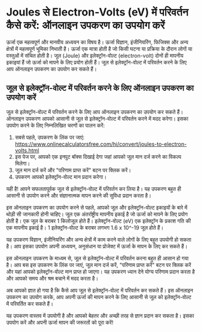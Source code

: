 Joules से Electron-Volts (eV) में परिवर्तन कैसे करें: ऑनलाइन उपकरण का उपयोग करें
================================================================================

ऊर्जा एक महत्वपूर्ण और मानवीय अध्ययन का विषय है। ऊर्जा विज्ञान, इंजीनियरिंग, फिजिक्स और अन्य क्षेत्रों में महत्वपूर्ण भूमिका निभाती है। ऊर्जा एक मात्रा होती है जो किसी घटना या प्रक्रिया के दौरान लोगों या वस्तुओं में संचित होती है। जूल (Joule) और इलेक्ट्रॉन-वोल्ट (electron-volt) दोनों ही मापनीय इकाइयां हैं जो ऊर्जा को मापने के लिए प्रयोग होती हैं। जूल से इलेक्ट्रॉन-वोल्ट में परिवर्तन करने के लिए आप ऑनलाइन उपकरण का उपयोग कर सकते हैं।

जूल से इलेक्ट्रॉन-वोल्ट में परिवर्तन करने के लिए ऑनलाइन उपकरण का उपयोग करें
---------------------------------------------------------------------------

जूल से इलेक्ट्रॉन-वोल्ट में परिवर्तन करने के लिए आप ऑनलाइन उपकरण का उपयोग कर सकते हैं। ऑनलाइन उपकरण आपको आसानी से जूल से इलेक्ट्रॉन-वोल्ट में परिवर्तन करने में मदद करेगा। इसका उपयोग करने के लिए निम्नलिखित चरणों का पालन करें:

1. सबसे पहले, उपकरण के लिंक पर जाएं: <https://www.onlinecalculatorsfree.com/hi/convert/joules-to-electron-volts.html>
2. इस पेज पर, आपको एक इनपुट बॉक्स दिखाई देगा जहां आपको जूल मान दर्ज करने का विकल्प मिलेगा।
3. जूल मान दर्ज करें और "परिणाम प्राप्त करें" बटन पर क्लिक करें।
4. उपकरण आपको इलेक्ट्रॉन-वोल्ट मान प्रदान करेगा।

यही है! आपने सफलतापूर्वक जूल से इलेक्ट्रॉन-वोल्ट में परिवर्तन कर लिया है। यह उपकरण बहुत ही आसानी से उपयोग करने और संज्ञानात्मक मापन करने की सुविधा प्रदान करता है।

इस ऑनलाइन उपकरण का उपयोग करने से पहले, आपको जूल और इलेक्ट्रॉन-वोल्ट इकाइयों के बारे में थोड़ी सी जानकारी होनी चाहिए। जूल एक अंतर्राष्ट्रीय मापनीय इकाई है जो ऊर्जा को मापने के लिए प्रयोग होती है। एक जूल के बराबर 1 किलोजूल होते हैं। इलेक्ट्रॉन-वोल्ट (eV) एक इलेक्ट्रॉन के प्रकाश गति की एक मापनीय इकाई है। 1 इलेक्ट्रॉन-वोल्ट के बराबर लगभग 1.6 x 10^-19 जूल होते हैं।

यह उपकरण विज्ञान, इंजीनियरिंग और अन्य क्षेत्रों में काम करने वाले लोगों के लिए बहुत उपयोगी हो सकता है। आप इसका उपयोग अपनी अध्ययन, अनुसंधान या प्रोजेक्ट में ऊर्जा के मापन के लिए कर सकते हैं।

इस ऑनलाइन उपकरण के माध्यम से, जूल से इलेक्ट्रॉन-वोल्ट में परिवर्तन करना बहुत ही आसान हो गया है। आप बस इस उपकरण के लिंक पर जाएं, जूल मान दर्ज करें, "परिणाम प्राप्त करें" बटन पर क्लिक करें और यहां आपको इलेक्ट्रॉन-वोल्ट मान प्राप्त हो जाएगा। यह उपकरण ध्यान देने योग्य परिणाम प्रदान करता है और आपको समय और श्रम बचाने में मदद करता है।

अब आपको ज्ञात हो गया है कि कैसे आप जूल से इलेक्ट्रॉन-वोल्ट में परिवर्तन कर सकते हैं। इस ऑनलाइन उपकरण का उपयोग करके, आप अपनी ऊर्जा की मापन करने के लिए आसानी से जूल को इलेक्ट्रॉन-वोल्ट में परिवर्तित कर सकते हैं।

यह उपकरण वास्तव में उपयोगी है और आपको बेहतर और अच्छी तरह से ज्ञान प्रदान कर सकता है। इसका उपयोग करें और अपनी ऊर्जा मापन की जरूरतों को पूरा करें!